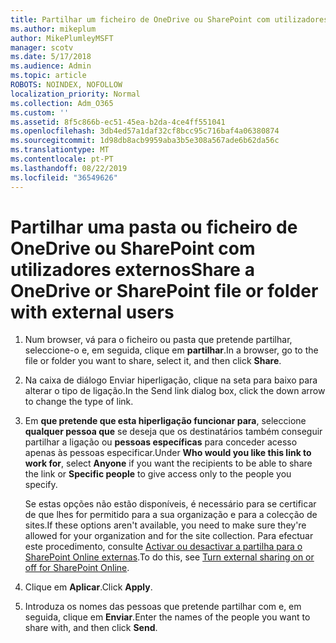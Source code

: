 ```yaml
---
title: Partilhar um ficheiro de OneDrive ou SharePoint com utilizadores externos
ms.author: mikeplum
author: MikePlumleyMSFT
manager: scotv
ms.date: 5/17/2018
ms.audience: Admin
ms.topic: article
ROBOTS: NOINDEX, NOFOLLOW
localization_priority: Normal
ms.collection: Adm_O365
ms.custom: ''
ms.assetid: 8f5c866b-ec51-45ea-b2da-4ce4ff551041
ms.openlocfilehash: 3db4ed57a1daf32cf8bcc95c716baf4a06380874
ms.sourcegitcommit: 1d98db8acb9959aba3b5e308a567ade6b62da56c
ms.translationtype: MT
ms.contentlocale: pt-PT
ms.lasthandoff: 08/22/2019
ms.locfileid: "36549626"
---
```

# <a name="share-a-onedrive-or-sharepoint-file-or-folder-with-external-users"></a><span data-ttu-id="5dc0a-102">Partilhar uma pasta ou ficheiro de OneDrive ou SharePoint com utilizadores externos</span><span class="sxs-lookup"><span data-stu-id="5dc0a-102">Share a OneDrive or SharePoint file or folder with external users</span></span>

1. <span data-ttu-id="5dc0a-103">Num browser, vá para o ficheiro ou pasta que pretende partilhar, seleccione-o e, em seguida, clique em **partilhar**.</span><span class="sxs-lookup"><span data-stu-id="5dc0a-103">In a browser, go to the file or folder you want to share, select it, and then click **Share**.</span></span>
    
2. <span data-ttu-id="5dc0a-104">Na caixa de diálogo Enviar hiperligação, clique na seta para baixo para alterar o tipo de ligação.</span><span class="sxs-lookup"><span data-stu-id="5dc0a-104">In the Send link dialog box, click the down arrow to change the type of link.</span></span>
    
3. <span data-ttu-id="5dc0a-105">Em **que pretende que esta hiperligação funcionar para**, seleccione **qualquer pessoa que** se deseja que os destinatários também conseguir partilhar a ligação ou **pessoas específicas** para conceder acesso apenas às pessoas especificar.</span><span class="sxs-lookup"><span data-stu-id="5dc0a-105">Under **Who would you like this link to work for**, select **Anyone** if you want the recipients to be able to share the link or **Specific people** to give access only to the people you specify.</span></span> 
    
    <span data-ttu-id="5dc0a-106">Se estas opções não estão disponíveis, é necessário para se certificar de que lhes for permitido para a sua organização e para a colecção de sites.</span><span class="sxs-lookup"><span data-stu-id="5dc0a-106">If these options aren't available, you need to make sure they're allowed for your organization and for the site collection.</span></span> <span data-ttu-id="5dc0a-107">Para efectuar este procedimento, consulte [Activar ou desactivar a partilha para o SharePoint Online externas](https://go.microsoft.com/fwlink/?linkid=866426).</span><span class="sxs-lookup"><span data-stu-id="5dc0a-107">To do this, see [Turn external sharing on or off for SharePoint Online](https://go.microsoft.com/fwlink/?linkid=866426).</span></span>
    
4. <span data-ttu-id="5dc0a-108">Clique em **Aplicar**.</span><span class="sxs-lookup"><span data-stu-id="5dc0a-108">Click **Apply**.</span></span>
    
5. <span data-ttu-id="5dc0a-109">Introduza os nomes das pessoas que pretende partilhar com e, em seguida, clique em **Enviar**.</span><span class="sxs-lookup"><span data-stu-id="5dc0a-109">Enter the names of the people you want to share with, and then click **Send**.</span></span>
    

